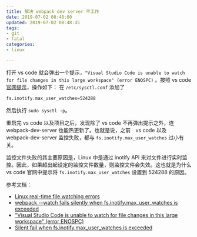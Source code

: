 ```yaml
---
title: 解决 webpack dev server 不工作
date: 2019-07-02 08:48:00
updated: 2019-07-02 08:48:45
tags: 
- git
- fatal
categories: 
- linux

---
```

打开 vs code 就会弹出一个提示，`"Visual Studio Code is unable to watch for file changes in this large workspace" (error ENOSPC)` 。按照 vs code [官网提示](https://code.visualstudio.com/docs/setup/linux#_visual-studio-code-is-unable-to-watch-for-file-changes-in-this-large-workspace-error-enospc)，操作如下：
在 `/etc/sysctl.conf` 添加了
```bash
fs.inotify.max_user_watches=524288
```
然后执行  `sudo sysctl -p`。

重启完 vs code 以及项目之后，发现除了 vs code 不再弹出提示之外，连 webpack-dev-server 也能热更新了。也就是说，之前　vs code 以及 webpack-dev-server 监控失败，都与 `fs.inotify.max_user_watches` 过小有关。


监控文件失败的其主要原因是，Linux 中是通过 inotify API 来对文件进行实时监控。因此，如果超出起设定的监控文件数量，则监控文件会失效。这也就是为什么 vs code 官网中提示将 `fs.inotify.max_user_watches` 设置到 524288 的原因。

参考文档：

- [Linux real-time file watching errors](https://support.code42.com/CrashPlan/4/Troubleshooting/Linux_Real-Time_File_Watching_Errors)
- [webpack --watch fails silently when fs.inotify.max_user_watches is exceeded](https://github.com/webpack/webpack/issues/1281)
- ["Visual Studio Code is unable to watch for file changes in this large workspace" (error ENOSPC)](https://code.visualstudio.com/docs/setup/linux#_visual-studio-code-is-unable-to-watch-for-file-changes-in-this-large-workspace-error-enospc)
- [Silent fail when fs.inotify.max_user_watches is exceeded](https://github.com/webpack/watchpack/issues/46)